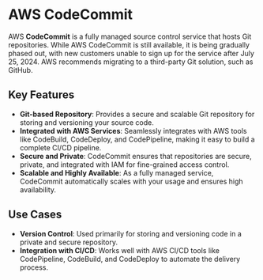 # AWS CodeCommit

AWS **CodeCommit** is a fully managed source control service that hosts Git repositories. While AWS CodeCommit is still available, it is being gradually phased out, with new customers unable to sign up for the service after July 25, 2024. AWS recommends migrating to a third-party Git solution, such as GitHub.

## Key Features

- **Git-based Repository**: Provides a secure and scalable Git repository for storing and versioning your source code.
- **Integrated with AWS Services**: Seamlessly integrates with AWS tools like CodeBuild, CodeDeploy, and CodePipeline, making it easy to build a complete CI/CD pipeline.
- **Secure and Private**: CodeCommit ensures that repositories are secure, private, and integrated with IAM for fine-grained access control.
- **Scalable and Highly Available**: As a fully managed service, CodeCommit automatically scales with your usage and ensures high availability.

## Use Cases

- **Version Control**: Used primarily for storing and versioning code in a private and secure repository.
- **Integration with CI/CD**: Works well with AWS CI/CD tools like CodePipeline, CodeBuild, and CodeDeploy to automate the delivery process.
